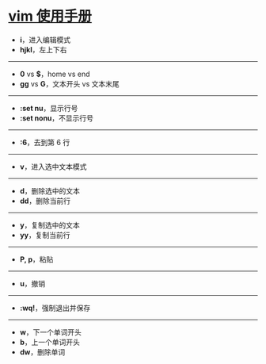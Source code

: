 # [vim 使用手册]()

- **i**，进入编辑模式
- **hjkl**，左上下右

---


- **0** vs **$**，home vs end
- **gg** vs **G**，文本开头 vs 文本末尾

---


- **:set nu**，显示行号
- **:set nonu**，不显示行号

---


- **:6**，去到第 $6$ 行

---


- **v**，进入选中文本模式

---

- **d**，删除选中的文本
- **dd**，删除当前行

---
- **y**，复制选中的文本
- **yy**，复制当前行

---


- **P, p**，粘贴

---

- **u**，撤销

---


- **:wq!**，强制退出并保存

---


- **w**，下一个单词开头
- **b**，上一个单词开头
- **dw**，删除单词
